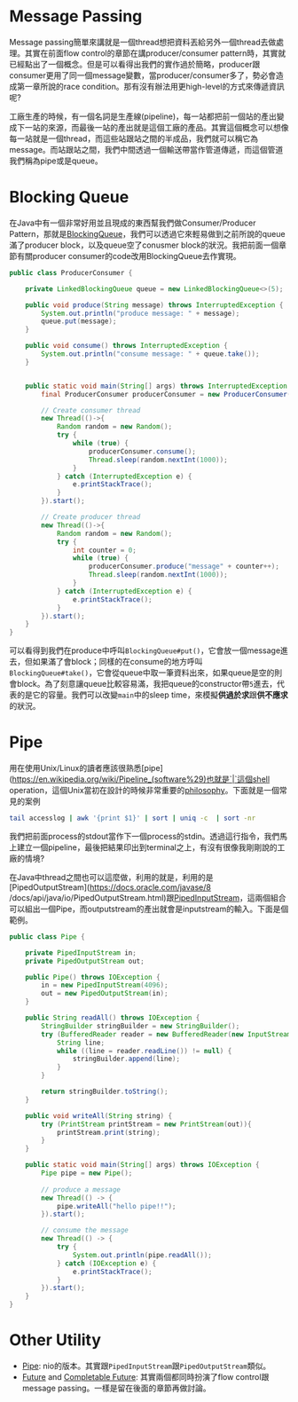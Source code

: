 # Message Passing

Message passing簡單來講就是一個thread想把資料丟給另外一個thread去做處理。其實在前面flow control的章節在講producer/consumer pattern時，其實就已經點出了一個概念。但是可以看得出我們的實作過於簡略，producer跟consumer更用了同一個message變數，當producer/consumer多了，勢必會造成第一章所說的race condition。那有沒有辦法用更high-level的方式來傳遞資訊呢?

工廠生產的時候，有一個名詞是生產線(pipeline)，每一站都把前一個站的產出變成下一站的來源，而最後一站的產出就是這個工廠的產品。其實這個概念可以想像每一站就是一個thread，而這些站跟站之間的半成品，我們就可以稱它為message。而站跟站之間，我們中間透過一個輸送帶當作管道傳遞，而這個管道我們稱為pipe或是queue。


# Blocking Queue

在Java中有一個非常好用並且現成的東西幫我們做Consumer/Producer Pattern，那就是[BlockingQueue](https://docs.oracle.com/javase/8/docs/api/java/util/concurrent/BlockingQueue.html)，我們可以透過它來輕易做到之前所說的queue滿了producer block，以及queue空了conusmer block的狀況。我把前面一個章節有關producer consumer的code改用BlockingQueue去作實現。

```java
public class ProducerConsumer {

    private LinkedBlockingQueue queue = new LinkedBlockingQueue<>(5);

    public void produce(String message) throws InterruptedException {
        System.out.println("produce message: " + message);
        queue.put(message);
    }

    public void consume() throws InterruptedException {
        System.out.println("consume message: " + queue.take());
    }


    public static void main(String[] args) throws InterruptedException {
        final ProducerConsumer producerConsumer = new ProducerConsumer();

        // Create consumer thread
        new Thread(()->{
            Random random = new Random();
            try {
                while (true) {
                    producerConsumer.consume();
                    Thread.sleep(random.nextInt(1000));
                }
            } catch (InterruptedException e) {
                e.printStackTrace();
            }
        }).start();

        // Create producer thread
        new Thread(()->{
            Random random = new Random();
            try {
                int counter = 0;
                while (true) {
                    producerConsumer.produce("message" + counter++);
                    Thread.sleep(random.nextInt(1000));
                }
            } catch (InterruptedException e) {
                e.printStackTrace();
            }
        }).start();
    }
}
```
可以看得到我們在produce中呼叫`BlockingQueue#put()`，它會放一個message進去，但如果滿了會block；同樣的在consume的地方呼叫`BlockingQueue#take()`，它會從queue中取一筆資料出來，如果queue是空的則會block。為了刻意讓queue比較容易滿，我把queue的constructor帶`5`進去，代表的是它的容量。我們可以改變`main`中的sleep time，來模擬**供過於求**跟**供不應求**的狀況。

# Pipe

用在使用Unix/Linux的讀者應該很熟悉[pipe](https://en.wikipedia.org/wiki/Pipeline_(software%29)也就是`|`這個shell operation，這個Unix當初在設計的時候非常重要的[philosophy](https://en.wikipedia.org/wiki/Unix_philosophy)。下面就是一個常見的案例

```bash
tail accesslog | awk '{print $1}' | sort | uniq -c  | sort -nr
```

我們把前面process的stdout當作下一個process的stdin。透過這行指令，我們馬上建立一個pipeline，最後把結果印出到terminal之上，有沒有很像我剛剛說的工廠的情境?

在Java中thread之間也可以這麼做，利用的就是，利用的是[PipedOutputStream](https://docs.oracle.com/javase/8
/docs/api/java/io/PipedOutputStream.html)跟[PipedInputStream](https://docs.oracle.com/javase/8/docs/api/java/io/PipedInputStream.html)，這兩個組合可以組出一個Pipe，而outputstream的產出就會是inputstream的輸入。下面是個範例。

```java
public class Pipe {

    private PipedInputStream in;
    private PipedOutputStream out;

    public Pipe() throws IOException {
        in = new PipedInputStream(4096);
        out = new PipedOutputStream(in);
    }

    public String readAll() throws IOException {
        StringBuilder stringBuilder = new StringBuilder();
        try (BufferedReader reader = new BufferedReader(new InputStreamReader(in))) {
            String line;
            while ((line = reader.readLine()) != null) {
                stringBuilder.append(line);
            }
        }

        return stringBuilder.toString();
    }

    public void writeAll(String string) {
        try (PrintStream printStream = new PrintStream(out)){
            printStream.print(string);
        }
    }

    public static void main(String[] args) throws IOException {
        Pipe pipe = new Pipe();
        
        // produce a message
        new Thread(() -> {
            pipe.writeAll("hello pipe!!");
        }).start();

        // consume the message
        new Thread(() -> {
            try {
                System.out.println(pipe.readAll());
            } catch (IOException e) {
                e.printStackTrace();
            }
        }).start();
    }
}
```

# Other Utility

- [Pipe](https://docs.oracle.com/javase/8/docs/api/java/nio/channels/Pipe.html): nio的版本。其實跟`PipedInputStream`跟`PipedOutputStream`類似。
- [Future](https://docs.oracle.com/javase/8/docs/api/index.html?java/util/concurrent/Future.html) and [Completable Future](https://docs.oracle.com/javase/8/docs/api/index.html?java/util/concurrent/CompletableFuture.html): 其實兩個都同時扮演了flow control跟message passing。一樣是留在後面的章節再做討論。
